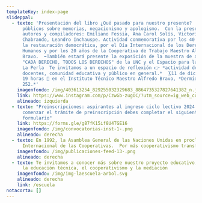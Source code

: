 ```yaml
---
templateKey: index-page
slideppal:
  - texto: 'Presentación del libro ¿Qué pasado para nuestro presente?  ➡️ Debates
      públicos sobre memorias, negacionismo y apologismo.  Con la presencia de
      autores y compiladores: Emiliano Fessia, Ana Carol Solís, Victoria
      Chabrando, Leandro Inchauspe. Actividad conmemorativa por los 40 años de
      la restauración democrática, por el Día Internacional de los Derechos
      Humanos y por los 20 años de la Cooperativa de Trabajo Maestro Alfredo
      Bravo.  ➡️También estará presente la exposición de la muestra de afiches
      "CADA DERECHO, TODOS LOS DERECHOS" de la UNC y el Espacio para la Memoria
      La Perla  Te invitamos a un espacio de reflexión 👉 *actividad destinada a
      docentes, comunidad educativa y público en general.*  🗓️11 de diciembre -
      19 horas 📍 en el Instituto Técnico Maestro Alfredo Bravo, *Dermidio Loza
      252.*'
    imagenfondo: /img/403613254_829255032329683_8864735327827641382_n.jpg
    link: https://www.instagram.com/p/CzwGb-zugOC/?utm_source=ig_web_copy_link&igshid=MzRlODBiNWFlZA==
    alineado: izquierda
  - texto: "Preinscripciones: aspirantes al ingreso ciclo lectivo 2024. Para
      comenzar el trámite de preinscripción debes completar el siguiente
      formulario"
    link: https://forms.gle/g87fK15if8U4TGE16
    imagenfondo: /img/convocatorias-inst-1-.png
    alineado: derecha
  - texto: En 1992, la Asamblea General de las Naciones Unidas en proclama Día
      Internacional de las Cooperativas.  Por más cooperativismo transformador!
    imagenfondo: /img/publicaciones-feed-13-.png
    alineado: derecha
  - texto: Te invitamos a conocer más sobre nuestro proyecto educativo,  basado en
      la educación técnica, el cooperativismo y la mediación
    imagenfondo: /img/img-laescuela-arbol.svg
    alineado: derecha
    link: /escuela
notacorta: []
---
```

